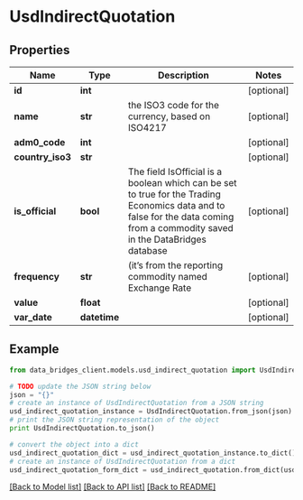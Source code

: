 # UsdIndirectQuotation


## Properties

Name | Type | Description | Notes
------------ | ------------- | ------------- | -------------
**id** | **int** |  | [optional] 
**name** | **str** | the ISO3 code for the currency, based on ISO4217 | [optional] 
**adm0_code** | **int** |  | [optional] 
**country_iso3** | **str** |  | [optional] 
**is_official** | **bool** | The field IsOfficial is a boolean which can be set to true for the Trading Economics data and to false for the data coming from a commodity saved in the DataBridges database | [optional] 
**frequency** | **str** | (it’s from the reporting commodity named Exchange Rate | [optional] 
**value** | **float** |  | [optional] 
**var_date** | **datetime** |  | [optional] 

## Example

```python
from data_bridges_client.models.usd_indirect_quotation import UsdIndirectQuotation

# TODO update the JSON string below
json = "{}"
# create an instance of UsdIndirectQuotation from a JSON string
usd_indirect_quotation_instance = UsdIndirectQuotation.from_json(json)
# print the JSON string representation of the object
print UsdIndirectQuotation.to_json()

# convert the object into a dict
usd_indirect_quotation_dict = usd_indirect_quotation_instance.to_dict()
# create an instance of UsdIndirectQuotation from a dict
usd_indirect_quotation_form_dict = usd_indirect_quotation.from_dict(usd_indirect_quotation_dict)
```
[[Back to Model list]](../README.md#documentation-for-models) [[Back to API list]](../README.md#documentation-for-api-endpoints) [[Back to README]](../README.md)


